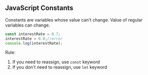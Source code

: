 ## JavaScript Constants

Constants are variables whose value can't change. Value of regular variables can change.

```javascript
const interestRate = 0.7;
interestRate = 0.8;//error
console.log(interestRate);
```

Rule:
1. If you need to reassign, use `const` keyword
2. If you don't need to reassign, use `let` keyword

